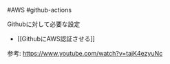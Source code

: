 #AWS #github-actions 

Githubに対して必要な設定
- [[GithubにAWS認証させる]]


参考:
https://www.youtube.com/watch?v=tajK4ezyuNc